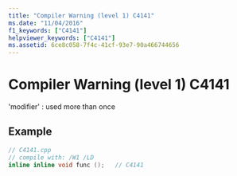 ```yaml
---
title: "Compiler Warning (level 1) C4141"
ms.date: "11/04/2016"
f1_keywords: ["C4141"]
helpviewer_keywords: ["C4141"]
ms.assetid: 6ce8c058-7f4c-41cf-93e7-90a466744656
---
```

# Compiler Warning (level 1) C4141

'modifier' : used more than once

## Example

```cpp
// C4141.cpp
// compile with: /W1 /LD
inline inline void func ();   // C4141
```